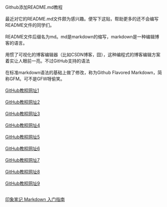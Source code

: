 <br>Github添加README.md教程<br/>
<br>最近对它的README.md文件颇为感兴趣。便写下这贴，帮助更多的还不会编写README文件的同学们。<br/>
<br>README文件后缀名为md。md是markdown的缩写，markdown是一种编辑博客的语言。<br/>
<br>用惯了可视化的博客编辑器（比如CSDN博客，囧），这种编程式的博客编辑方案着实让人眼前一亮。不过GitHub支持的语法<br/>
<br>在标准markdown语法的基础上做了修改，称为Github Flavored Markdown，简称GFM。可不是GFW呀偷笑。<br/>
<br>[GitHub教程网址1](https://www.cnblogs.com/peihao/p/5269153.html)<br/>
<br>[GitHub教程网址2](https://www.cnblogs.com/sxdcgaq8080/p/8058699.html)<br/>
<br>[GitHub教程网址3](https://www.jianshu.com/p/191d1e21f7ed)<br/>
<br>[GitHub教程网址4](https://www.jianshu.com/p/335db5716248)<br/>
<br>[GitHub教程网址5](http://www.markdown.cn/)<br/>
<br>[GitHub教程网址6](https://www.mdeditor.com/)<br/>
<br>[GitHub教程网址7](https://www.jianshu.com/p/c6aa2f35d5ae)<br/> 
<br>[GitHub教程网址8](http://mahua.jser.me/)<br/>                
[GitHub教程网址9](https://www.cnblogs.com/dezheng/p/3834813.html)

<br>[印象笔记 Markdown 入门指南](https://list.yinxiang.com/markdown/eef42447-db3f-48ee-827b-1bb34c03eb83.php)<br/>
